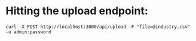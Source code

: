 # Hitting the upload endpoint: 
```
curl -X POST http://localhost:3000/api/upload -F "file=@industry.csv" -u admin:password   
```
